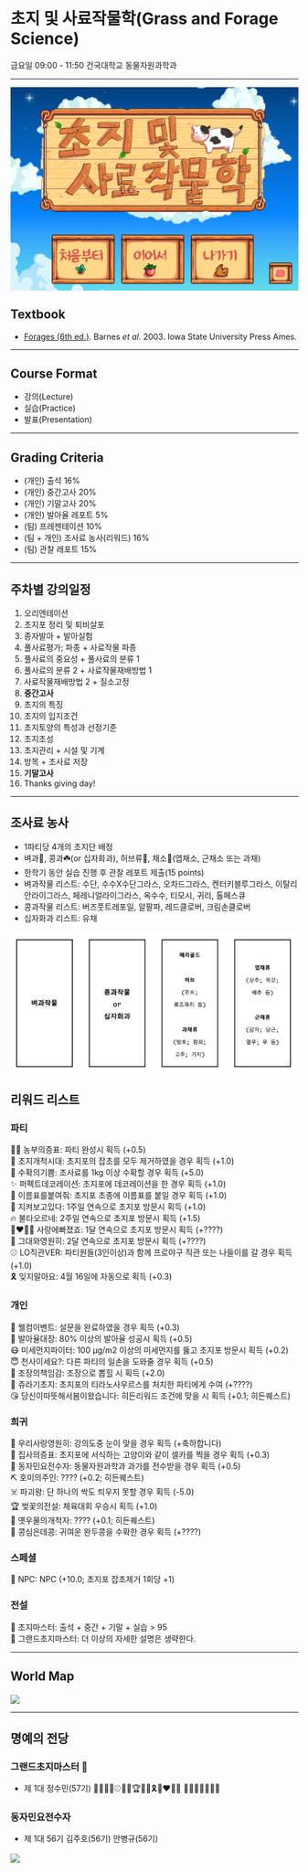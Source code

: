 # 초지 및 사료작물학(Grass and Forage Science)
금요일 09:00 - 11:50 건국대학교 동물자원과학과  

--------------------------------------
<img src="head.png" align="center" />


## Textbook
- [Forages (6th ed.)](https://www.nhbs.com/forages-volume-1-book). Barnes *et al*. 2003. Iowa State University Press Ames.  
--------------------------------------

## Course Format
- 강의(Lecture)
- 실습(Practice)
- 발표(Presentation)
--------------------------------------

## Grading Criteria
- (개인) 출석 16% 
- (개인) 중간고사 20%
- (개인) 기말고사 20%
- (개인) 발아율 레포트 5%
- (팀) 프레젠테이션 10%
- (팀 + 개인) 조사료 농사(리워드) 16%
- (팀) 관찰 레포트 15%

--------------------------------------
## 주차별 강의일정
1. 오리엔테이션  
2. 초지포 정리 및 퇴비살포  
3. 종자발아 + 발아실험  
4. 풀사료평가; 파종 + 사료작물 파종  
5. 풀사료의 중요성 + 풀사료의 분류 1  
6. 풀사료의 분류 2 + 사료작물재배방법 1  
7. 사료작물재배방법 2 + 질소고정  
8. **중간고사**  
9. 초지의 특징  
10. 초지의 입지조건  
11. 초지토양의 특성과 선정기준  
12. 초지조성  
13. 초지관리 + 시설 및 기계   
14. 방목 + 조사료 저장  
15. **기말고사**  
16. Thanks giving day!  

--------------------------------------
## 조사료 농사
- 1파티당 4개의 초지단 배정  
- 벼과🌾, 콩과☘️(or 십자화과), 허브류🌿, 채소🥬(엽채소, 근채소 또는 과채)  
- 한학기 동안 실습 진행 후 관찰 레포트 제출(15 points)  
- 벼과작물 리스트: 수단, 수수X수단그라스, 오차드그라스, 켄터키블루그라스, 이탈리안라이그라스, 페레니얼라이그라스, 옥수수, 티모시, 귀리, 톨페스큐  
- 콩과작물 리스트: 버즈풋트레포일, 알팔파, 레드클로버, 크림손클로버  
- 십자화과 리스트: 유채  

<img src="forages.png" align="center" />

## 리워드 리스트 
### 파티
:woman_farmer: 농부의증표: 파티 완성시 획득 (+0.5)  
:racehorse: 초지개척시대: 초지포의 잡초를 모두 제거하였을 경우 획득 (+1.0)  
:ear_of_rice: 수확의기쁨: 조사료를 1kg 이상 수확할 경우 획득 (+5.0)  
:sparkles: 퍼펙트데코레이션: 초지포에 데코레이션을 한 경우 획득 (+1.0)  
:name_badge: 이름표를붙여줘: 초지포 초종에 이름표를 붙일 경우 획득 (+1.0)  
:eyes: 지켜보고있다: 1주일 연속으로 초지포 방문시 획득 (+1.0)  
:fire: 불타오르네: 2주일 연속으로 초지포 방문시 획득 (+1.5)  
:couplekiss_man_woman: 사랑에빠졌죠: 1달 연속으로 초지포 방문시 획득 (+????)  
:ring: 그대와영원히: 2달 연속으로 초지포 방문시 획득 (+????)  
:baseball: LO직관VER: 파티원들(3인이상)과 함께 프로야구 직관 또는 나들이를 갈 경우 획득 (+1.0)  
:reminder_ribbon: 잊지말아요: 4월 16일에 자동으로 획득 (+0.3)  

### 개인
:angel: 웰컴이벤트: 설문을 완료하였을 경우 획득 (+0.3)  
:seedling: 발아율대장: 80% 이상의 발아율 성공시 획득 (+0.5)  
:mask: 미세먼지파이터: 100 µg/m2 이상의 미세먼지를 뚫고 초지포 방문시 획득 (+0.2)  
:innocent: 천사이세요?: 다른 파티의 일손을 도와줄 경우 획득 (+0.5)  
:dragon_face: 조장의책임감: 조장으로 뽑힐 시 획득 (+2.0)  
:crocodile: 쥬라기초지: 초지포의 티라노사우르스를 처치한 파티에게 수여 (+????)  
:kissing_heart: 당신이따뜻해서봄이왔습니다: 히든리워드 조건에 맞을 시 획득 (+0.1; 히든퀘스트)  

### 희귀
:couple_with_heart: 우리사랑영원히: 강의도중 눈이 맞을 경우 획득 (+축하합니다)  
:feet: 집사의증표: 초지포에 서식하는 고양이와 같이 셀카를 찍을 경우 획득 (+0.3)  
:microphone: 동자민요전수자: 동물자원과학과 과가를 전수받을 경우 획득 (+0.5)  
:pick: 호미의주인: ???? (+0.2; 히든퀘스트)  
:skull_and_crossbones: 파괴왕: 단 하나의 싹도 틔우지 못할 경우 획득 (-5.0)  
:trophy: 벚꽃의전설: 체육대회 우승시 획득 (+1.0)  
:whale: 옛우물의개척자: ???? (+0.1; 히든퀘스트)  
:peanuts: 콩심은데콩: 귀여운 완두콩을 수확한 경우 획득 (+????)  

### 스페셜
:robot: NPC: NPC (+10.0; 초지포 잡초제거 1회당 +1)  

### 전설
:crown: 초지마스터: 출석 + 중간 + 기말 + 실습 > 95  
:princess: 그랜드초지마스터: 더 이상의 자세한 설명은 생략한다.  

--------------------------------------
## World Map
<img src="location.png" align="center" />

--------------------------------------
## 명예의 전당  
### 그랜드초지마스터 :princess:  
- 제 1대 정수민(57기) :dragon_face::woman_farmer::racehorse::baseball::eyes::crocodile::trophy::fire::sparkles::reminder_ribbon::couplekiss_man_woman: :name_badge::ring::angel::innocent::mask::kissing_heart::feet:   

### 동자민요전수자   
- 제 1대 56기 김주호(56기) 안병규(56기)  

<img src="footer.png" align="center" />
